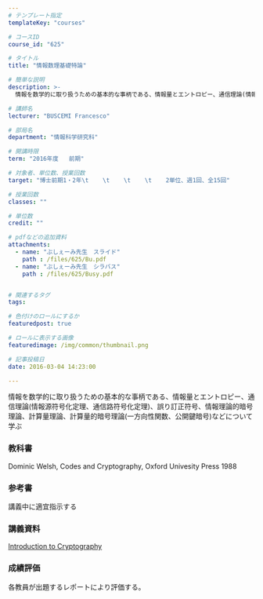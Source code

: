 ```yaml
---
# テンプレート指定
templateKey: "courses"

# コースID
course_id: "625"

# タイトル
title: "情報数理基礎特論"

# 簡単な説明
description: >-
  情報を数学的に取り扱うための基本的な事柄である、情報量とエントロピー、通信理論(情報源符号化定理、通信路符号化定理)、誤り訂正符号、情報理論的暗号理論、計算量理論、計算量的暗号理論(一方向性関数、公開...

# 講師名
lecturer: "BUSCEMI Francesco"

# 部局名
department: "情報科学研究科"

# 開講時限
term: "2016年度	前期"

# 対象者、単位数、授業回数
target: "博士前期1・2年\t    \t    \t    \t    2単位、週1回、全15回"

# 授業回数
classes: ""

# 単位数
credit: ""

# pdfなどの追加資料
attachments: 
  - name: "ぶしぇーみ先生　スライド" 
    path : /files/625/Bu.pdf
  - name: "ぶしぇーみ先生　シラバス" 
    path : /files/625/Busy.pdf


# 関連するタグ
tags:

# 色付けのロールにするか
featuredpost: true

# ロールに表示する画像
featuredimage: /img/common/thumbnail.png

# 記事投稿日
date: 2016-03-04 14:23:00

---
```

情報を数学的に取り扱うための基本的な事柄である、情報量とエントロピー、通信理論(情報源符号化定理、通信路符号化定理)、誤り訂正符号、情報理論的暗号理論、計算量理論、計算量的暗号理論(一方向性関数、公開鍵暗号)などについて学ぶ


### 教科書

Dominic Welsh, Codes and Cryptography, Oxford Univesity Press 1988 

### 参考書

講義中に適宜指示する

### 講義資料


[Introduction to Cryptography](/files/625/Bu.pdf) 

### 成績評価

各教員が出題するレポートにより評価する。
